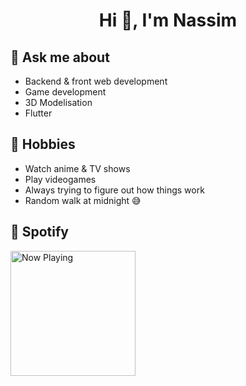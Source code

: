 <h1 align="center">Hi 👋, I'm Nassim </h1>
<p> </p>

## 💬 Ask me about
- Backend & front web development
- Game development
- 3D Modelisation 
- Flutter

## 📅 Hobbies

- Watch anime & TV shows
- Play videogames
- Always trying to figure out how things work
- Random walk at midnight 😅

## 🎵 Spotify

<a href="https://open.spotify.com/user/nassim.t998?si=cf6056831c364862">
  <img src="https://play-lh.googleusercontent.com/UrY7BAZ-XfXGpfkeWg0zCCeo-7ras4DCoRalC_WXXWTK9q5b0Iw7B0YQMsVxZaNB7DM" width="200" height="200" alt="Now Playing">
</a>





